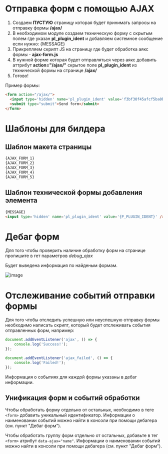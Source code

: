 # Отправка форм с помощью AJAX

1. Создаем **ПУСТУЮ** страницу которая будет принимать запросы на отправку формы **/ajax/**
2. В необходимом модуле создаем техническую форму с скрытым полем где указан **pl_plugin_ident** и добавляем системное сообщение если нужно: {MESSAGE}
3. Прикрепляем скрипт JS на страницу где будет обработка аякс формы - **ajax-form.js**
4. В нужной форме которая будет отправляться через аякс добавить аттрибут **action="/ajax/"** скрытое поле **pl_plugin_ident** из технической формы на странице **/ajax/**
5. Готово! 

Пример формы:
```html
<form action="/ajax/">
  <input type='hidden' name='pl_plugin_ident' value='f3bf30f45afcf5ba0be3d5e00cbeccd9' />
  <submit type="submit">Send form</submit>
</form>
```

# Шаблоны для билдера
## Шаблон макета страницы
```html
{AJAX_FORM_1}
{AJAX_FORM_2}
{AJAX_FORM_3}
{AJAX_FORM_4}
{AJAX_FORM_5}
```

## Шаблон технической формы добавления элемента
```html
{MESSAGE}
<input type='hidden' name='pl_plugin_ident' value='{P_PLUGIN_IDENT}' />
```


# Дебаг форм

Для того чтобы проверить наличие обработку форм на странице пропишите в гет параметров *debug_ajax*

Будет выведена информация по найденым формам.

![image](https://user-images.githubusercontent.com/114495719/203943034-b0034873-cc47-4081-99e4-2c6c3e8d6aec.png)



# Отслеживание событий отправки формы

Для того чтобы отследить успешную или неуспешную отправку формы необходимо написать скрипт, который будет отслеживать события отправленных форм, например:

```js
document.addEventListener('ajax', () => {
    console.log('Success!');
});

document.addEventListener('ajax_failed', () => {
    console.log('Failed!');
});
```

Информация о событиях для каждой формы указаны в дебаг информации.

## Унификация форм и событий обработки
Чтобы обработать форму отдельно от остальных, необходимо в теге ``<form>`` добавить уникальный идентификатор. Информации о наименовании событий можно найти в консоли при помощи дебагера (см. пункт "Дебаг форм").

Чтобы обработать группу форм отдельно от остальных, добавьте в тег ``<form>`` атрибут ``data-ajax="name"``. Информации о наименовании событий можно найти в консоли при помощи дебагера (см. пункт "Дебаг форм").
